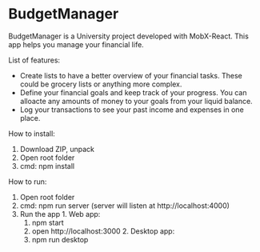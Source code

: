 # BudgetManager
BudgetManager is a University project developed with MobX-React. This app helps you manage your financial life.

List of features:
* Create lists to have a better overview of your financial tasks. These could be grocery lists or anything more complex.
* Define your financial goals and keep track of your progress. You can alloacte any amounts of money to your goals from your liquid balance.
* Log your transactions to see your past income and expenses in one place.

How to install:
  1. Download ZIP, unpack
  2. Open root folder
  3. cmd: npm install

How to run:
  1. Open root folder
  2. cmd: npm run server (server will listen at http://localhost:4000)
  3. Run the app
    1. Web app:
      1. npm start
      2. open http://localhost:3000
    2. Desktop app:
      1. npm run desktop
